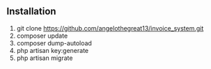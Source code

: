 ## Installation
1. git clone https://github.com/angelothegreat13/invoice_system.git
2. composer update
3. composer dump-autoload
4. php artisan key:generate
5. php artisan migrate 
